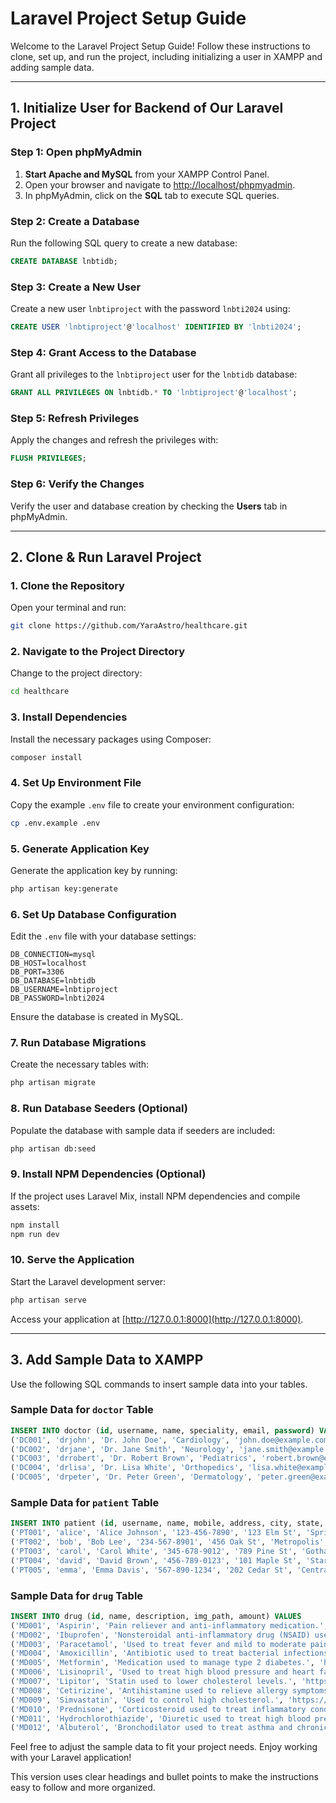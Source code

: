 # Laravel Project Setup Guide

Welcome to the Laravel Project Setup Guide! Follow these instructions to clone, set up, and run the project, including initializing a user in XAMPP and adding sample data.

---

## 1. Initialize User for Backend of Our Laravel Project

### Step 1: Open phpMyAdmin
1. **Start Apache and MySQL** from your XAMPP Control Panel.
2. Open your browser and navigate to [http://localhost/phpmyadmin](http://localhost/phpmyadmin).
3. In phpMyAdmin, click on the **SQL** tab to execute SQL queries.

### Step 2: Create a Database
Run the following SQL query to create a new database:
```sql
CREATE DATABASE lnbtidb;
```

### Step 3: Create a New User
Create a new user `lnbtiproject` with the password `lnbti2024` using:
```sql
CREATE USER 'lnbtiproject'@'localhost' IDENTIFIED BY 'lnbti2024';
```

### Step 4: Grant Access to the Database
Grant all privileges to the `lnbtiproject` user for the `lnbtidb` database:
```sql
GRANT ALL PRIVILEGES ON lnbtidb.* TO 'lnbtiproject'@'localhost';
```

### Step 5: Refresh Privileges
Apply the changes and refresh the privileges with:
```sql
FLUSH PRIVILEGES;
```

### Step 6: Verify the Changes
Verify the user and database creation by checking the **Users** tab in phpMyAdmin.

---

## 2. Clone & Run Laravel Project

### 1. Clone the Repository
Open your terminal and run:
```bash
git clone https://github.com/YaraAstro/healthcare.git
```

### 2. Navigate to the Project Directory
Change to the project directory:
```bash
cd healthcare
```

### 3. Install Dependencies
Install the necessary packages using Composer:
```bash
composer install
```

### 4. Set Up Environment File
Copy the example `.env` file to create your environment configuration:
```bash
cp .env.example .env
```

### 5. Generate Application Key
Generate the application key by running:
```bash
php artisan key:generate
```

### 6. Set Up Database Configuration
Edit the `.env` file with your database settings:
```
DB_CONNECTION=mysql
DB_HOST=localhost
DB_PORT=3306
DB_DATABASE=lnbtidb
DB_USERNAME=lnbtiproject
DB_PASSWORD=lnbti2024
```
Ensure the database is created in MySQL.

### 7. Run Database Migrations
Create the necessary tables with:
```bash
php artisan migrate
```

### 8. Run Database Seeders (Optional)
Populate the database with sample data if seeders are included:
```bash
php artisan db:seed
```

### 9. Install NPM Dependencies (Optional)
If the project uses Laravel Mix, install NPM dependencies and compile assets:
```bash
npm install
npm run dev
```

### 10. Serve the Application
Start the Laravel development server:
```bash
php artisan serve
```
Access your application at [http://127.0.0.1:8000](http://127.0.0.1:8000).

---

## 3. Add Sample Data to XAMPP

Use the following SQL commands to insert sample data into your tables.

### Sample Data for `doctor` Table
```sql
INSERT INTO doctor (id, username, name, speciality, email, password) VALUES
('DC001', 'drjohn', 'Dr. John Doe', 'Cardiology', 'john.doe@example.com', 'password123'),
('DC002', 'drjane', 'Dr. Jane Smith', 'Neurology', 'jane.smith@example.com', 'password123'),
('DC003', 'drrobert', 'Dr. Robert Brown', 'Pediatrics', 'robert.brown@example.com', 'password123'),
('DC004', 'drlisa', 'Dr. Lisa White', 'Orthopedics', 'lisa.white@example.com', 'password123'),
('DC005', 'drpeter', 'Dr. Peter Green', 'Dermatology', 'peter.green@example.com', 'password123');
```

### Sample Data for `patient` Table
```sql
INSERT INTO patient (id, username, name, mobile, address, city, state, zip_code, age, email, password) VALUES
('PT001', 'alice', 'Alice Johnson', '123-456-7890', '123 Elm St', 'Springfield', 'IL', '62701', 30, 'alice.johnson@example.com', 'password123'),
('PT002', 'bob', 'Bob Lee', '234-567-8901', '456 Oak St', 'Metropolis', 'NY', '10001', 45, 'bob.lee@example.com', 'password123'),
('PT003', 'carol', 'Carol White', '345-678-9012', '789 Pine St', 'Gotham', 'NJ', '07001', 27, 'carol.white@example.com', 'password123'),
('PT004', 'david', 'David Brown', '456-789-0123', '101 Maple St', 'Star City', 'CA', '90001', 50, 'david.brown@example.com', 'password123'),
('PT005', 'emma', 'Emma Davis', '567-890-1234', '202 Cedar St', 'Central City', 'TX', '75001', 35, 'emma.davis@example.com', 'password123');
```

### Sample Data for `drug` Table
```sql
INSERT INTO drug (id, name, description, img_path, amount) VALUES
('MD001', 'Aspirin', 'Pain reliever and anti-inflammatory medication.', 'https://medlineplus.gov/images/Medicines_share.jpg', '50.00'),
('MD002', 'Ibuprofen', 'Nonsteroidal anti-inflammatory drug (NSAID) used to reduce fever, pain, and inflammation.', 'https://medlineplus.gov/images/Medicines_share.jpg', '60.00'),
('MD003', 'Paracetamol', 'Used to treat fever and mild to moderate pain.', 'https://medlineplus.gov/images/Medicines_share.jpg', '40.00'),
('MD004', 'Amoxicillin', 'Antibiotic used to treat bacterial infections.', 'https://medlineplus.gov/images/Medicines_share.jpg', '150.00'),
('MD005', 'Metformin', 'Medication used to manage type 2 diabetes.', 'https://medlineplus.gov/images/Medicines_share.jpg', '120.00'),
('MD006', 'Lisinopril', 'Used to treat high blood pressure and heart failure.', 'https://medlineplus.gov/images/Medicines_share.jpg', '200.00'),
('MD007', 'Lipitor', 'Statin used to lower cholesterol levels.', 'https://medlineplus.gov/images/Medicines_share.jpg', '250.00'),
('MD008', 'Cetirizine', 'Antihistamine used to relieve allergy symptoms.', 'https://medlineplus.gov/images/Medicines_share.jpg', '80.00'),
('MD009', 'Simvastatin', 'Used to control high cholesterol.', 'https://medlineplus.gov/images/Medicines_share.jpg', '220.00'),
('MD010', 'Prednisone', 'Corticosteroid used to treat inflammatory conditions.', 'https://medlineplus.gov/images/Medicines_share.jpg', '300.00'),
('MD011', 'Hydrochlorothiazide', 'Diuretic used to treat high blood pressure and fluid retention.', 'https://medlineplus.gov/images/Medicines_share.jpg', '90.00'),
('MD012', 'Albuterol', 'Bronchodilator used to treat asthma and chronic obstructive pulmonary disease (COPD).', 'https://medlineplus.gov/images/Medicines_share.jpg', '350.00');
```

Feel free to adjust the sample data to fit your project needs. Enjoy working with your Laravel application!

This version uses clear headings and bullet points to make the instructions easy to follow and more organized.

